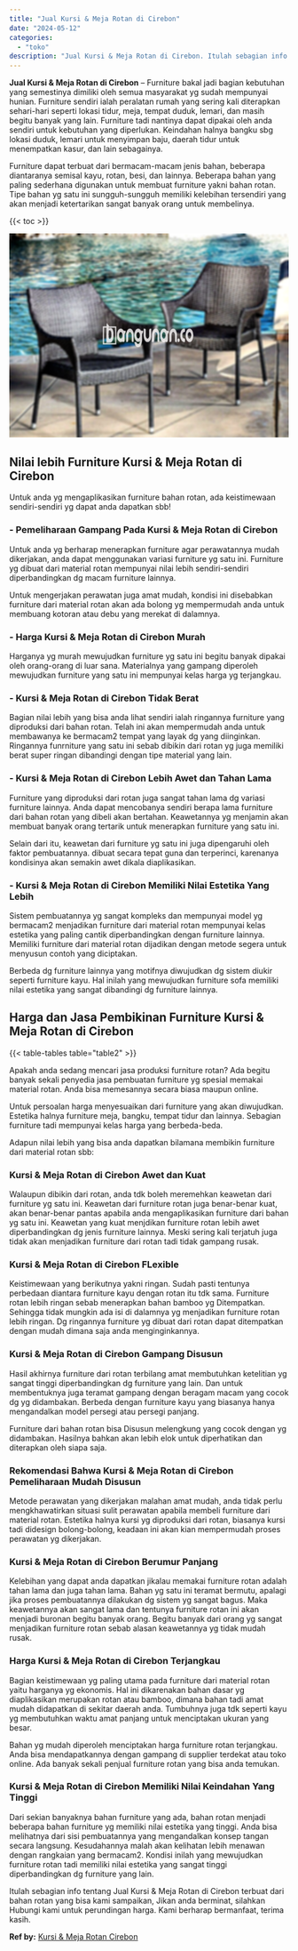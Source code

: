 ```yaml
---
title: "Jual Kursi & Meja Rotan di Cirebon"
date: "2024-05-12"
categories: 
  - "toko"
description: "Jual Kursi & Meja Rotan di Cirebon. Itulah sebagian info tentang Jual Kursi & Meja Rotan di Cirebon terbuat dari bahan rotan yang bisa kami sampaikan, Jikan..."
---
```


**Jual Kursi & Meja Rotan di Cirebon** – Furniture bakal jadi bagian kebutuhan yang semestinya dimiliki oleh semua masyarakat yg sudah mempunyai hunian. Furniture sendiri ialah peralatan rumah yang sering kali diterapkan sehari-hari seperti lokasi tidur, meja, tempat duduk, lemari, dan masih begitu banyak yang lain. Furniture tadi nantinya dapat dipakai oleh anda sendiri untuk kebutuhan yang diperlukan. Keindahan halnya bangku sbg lokasi duduk, lemari untuk menyimpan baju, daerah tidur untuk menempatkan kasur, dan lain sebagainya.

Furniture dapat terbuat dari bermacam-macam jenis bahan, beberapa diantaranya semisal kayu, rotan, besi, dan lainnya. Beberapa bahan yang paling sederhana digunakan untuk membuat furniture yakni bahan rotan. Tipe bahan yg satu ini sungguh-sungguh memiliki kelebihan tersendiri yang akan menjadi ketertarikan sangat banyak orang untuk membelinya.

{{< toc >}}

![Jual Kursi & Meja Rotan di Cirebon](/images/kursi-meja-rotan-murah32.png)

## Nilai lebih Furniture Kursi & Meja Rotan di Cirebon

Untuk anda yg mengaplikasikan furniture bahan rotan, ada keistimewaan sendiri-sendiri yg dapat anda dapatkan sbb!

### \- Pemeliharaan Gampang Pada Kursi & Meja Rotan di Cirebon

Untuk anda yg berharap menerapkan furniture agar perawatannya mudah dikerjakan, anda dapat menggunakan variasi furniture yg satu ini. Furniture yg dibuat dari material rotan mempunyai nilai lebih sendiri-sendiri diperbandingkan dg macam furniture lainnya.

Untuk mengerjakan perawatan juga amat mudah, kondisi ini disebabkan furniture dari material rotan akan ada bolong yg mempermudah anda untuk membuang kotoran atau debu yang merekat di dalamnya.

### \- Harga Kursi & Meja Rotan di Cirebon Murah

Harganya yg murah mewujudkan furniture yg satu ini begitu banyak dipakai oleh orang-orang di luar sana. Materialnya yang gampang diperoleh mewujudkan furniture yang satu ini mempunyai kelas harga yg terjangkau.

### \- Kursi & Meja Rotan di Cirebon Tidak Berat

Bagian nilai lebih yang bisa anda lihat sendiri ialah ringannya furniture yang diproduksi dari bahan rotan. Telah ini akan mempermudah anda untuk membawanya ke bermacam2 tempat yang layak dg yang diinginkan. Ringannya funrniture yang satu ini sebab dibikin dari rotan yg juga memiliki berat super ringan dibandingi dengan tipe material yang lain.

### \- Kursi & Meja Rotan di Cirebon Lebih Awet dan Tahan Lama

Furniture yang diproduksi dari rotan juga sangat tahan lama dg variasi furniture lainnya. Anda dapat mencobanya sendiri berapa lama furniture dari bahan rotan yang dibeli akan bertahan. Keawetannya yg menjamin akan membuat banyak orang tertarik untuk menerapkan furniture yang satu ini.

Selain dari itu, keawetan dari furniture yg satu ini juga dipengaruhi oleh faktor pembuatannya. dibuat secara tepat guna dan terperinci, karenanya kondisinya akan semakin awet dikala diaplikasikan.

### \- Kursi & Meja Rotan di Cirebon Memiliki Nilai Estetika Yang Lebih

Sistem pembuatannya yg sangat kompleks dan mempunyai model yg bermacam2 menjadikan furniture dari material rotan mempunyai kelas estetika yang paling cantik diperbandingkan dengan furniture lainnya. Memiliki furniture dari material rotan dijadikan dengan metode segera untuk menyusun contoh yang diciptakan.

Berbeda dg furniture lainnya yang motifnya diwujudkan dg sistem diukir seperti furniture kayu. Hal inilah yang mewujudkan furniture sofa memiliki nilai estetika yang sangat dibandingi dg furniture lainnya.

## Harga dan Jasa Pembikinan Furniture Kursi & Meja Rotan di Cirebon

{{< table-tables table="table2" >}}

Apakah anda sedang mencari jasa produksi furniture rotan? Ada begitu banyak sekali penyedia jasa pembuatan furniture yg spesial memakai material rotan. Anda bisa memesannya secara biasa maupun online.

Untuk persoalan harga menyesuaikan dari furniture yang akan diwujudkan. Estetika halnya furniture meja, bangku, tempat tidur dan lainnya. Sebagian furniture tadi mempunyai kelas harga yang berbeda-beda.

Adapun nilai lebih yang bisa anda dapatkan bilamana membikin furniture dari material rotan sbb:

### Kursi & Meja Rotan di Cirebon Awet dan Kuat

Walaupun dibikin dari rotan, anda tdk boleh meremehkan keawetan dari furniture yg satu ini. Keawetan dari furniture rotan juga benar-benar kuat, akan benar-benar pantas apabila anda mengaplikasikan furniture dari bahan yg satu ini. Keawetan yang kuat menjdikan furniture rotan lebih awet diperbandingkan dg jenis furniture lainnya. Meski sering kali terjatuh juga tidak akan menjadikan furniture dari rotan tadi tidak gampang rusak.

### Kursi & Meja Rotan di Cirebon FLexible

Keistimewaan yang berikutnya yakni ringan. Sudah pasti tentunya perbedaan diantara furniture kayu dengan rotan itu tdk sama. Furniture rotan lebih ringan sebab menerapkan bahan bamboo yg Ditempatkan. Sehingga tidak mungkin ada isi di dalamnya yg menjadikan furniture rotan lebih ringan. Dg ringannya furniture yg dibuat dari rotan dapat ditempatkan dengan mudah dimana saja anda menginginkannya.

### Kursi & Meja Rotan di Cirebon Gampang Disusun

Hasil akhirnya furniture dari rotan terbilang amat membutuhkan ketelitian yg sangat tinggi diperbandingkan dg furniture yang lain. Dan untuk membentuknya juga teramat gampang dengan beragam macam yang cocok dg yg didambakan. Berbeda dengan furniture kayu yang biasanya hanya mengandalkan model persegi atau persegi panjang.

Furniture dari bahan rotan bisa Disusun melengkung yang cocok dengan yg didambakan. Hasilnya bahkan akan lebih elok untuk diperhatikan dan diterapkan oleh siapa saja.

### Rekomendasi Bahwa Kursi & Meja Rotan di Cirebon Pemeliharaan Mudah Disusun

Metode perawatan yang dikerjakan malahan amat mudah, anda tidak perlu mengkhawatirkan situasi sulit perawatan apabila membeli furniture dari material rotan. Estetika halnya kursi yg diproduksi dari rotan, biasanya kursi tadi didesign bolong-bolong, keadaan ini akan kian mempermudah proses perawatan yg dikerjakan.

### Kursi & Meja Rotan di Cirebon Berumur Panjang

Kelebihan yang dapat anda dapatkan jikalau memakai furniture rotan adalah tahan lama dan juga tahan lama. Bahan yg satu ini teramat bermutu, apalagi jika proses pembuatannya dilakukan dg sistem yg sangat bagus. Maka keawetannya akan sangat lama dan tentunya furniture rotan ini akan menjadi buronan begitu banyak orang. Begitu banyak dari orang yg sangat menjadikan furniture rotan sebab alasan keawetannya yg tidak mudah rusak.

### Harga Kursi & Meja Rotan di Cirebon Terjangkau

Bagian keistimewaan yg paling utama pada furniture dari material rotan yaitu harganya yg ekonomis. Hal ini dikarenakan bahan dasar yg diaplikasikan merupakan rotan atau bamboo, dimana bahan tadi amat mudah didapatkan di sekitar daerah anda. Tumbuhnya juga tdk seperti kayu yg membutuhkan waktu amat panjang untuk menciptakan ukuran yang besar.

Bahan yg mudah diperoleh menciptakan harga furniture rotan terjangkau. Anda bisa mendapatkannya dengan gampang di supplier terdekat atau toko online. Ada banyak sekali penjual furniture rotan yang bisa anda temukan.

### Kursi & Meja Rotan di Cirebon Memiliki Nilai Keindahan Yang Tinggi

Dari sekian banyaknya bahan furniture yang ada, bahan rotan menjadi beberapa bahan furniture yg memiliki nilai estetika yang tinggi. Anda bisa melihatnya dari sisi pembuatannya yang mengandalkan konsep tangan secara langsung. Kesudahannya malah akan kelihatan lebih menawan dengan rangkaian yang bermacam2. Kondisi inilah yang mewujudkan furniture rotan tadi memiliki nilai estetika yang sangat tinggi diperbandingkan dg furniture yang lain.

Itulah sebagian info tentang Jual Kursi & Meja Rotan di Cirebon terbuat dari bahan rotan yang bisa kami sampaikan, Jikan anda berminat, silahkan Hubungi kami untuk perundingan harga. Kami berharap bermanfaat, terima kasih.

**Ref by:** [Kursi & Meja Rotan Cirebon](https://id.wikipedia.org/wiki/Kursi)

